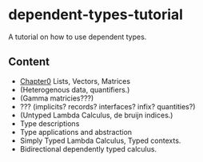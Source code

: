 # dependent-types-tutorial

A tutorial on how to use dependent types.

## Content

- [Chapter0](src/File0.md) Lists, Vectors, Matrices
- (Heterogenous data, quantifiers.)
- (Gamma matricies???)
- ??? (implicits? records? interfaces? infix? quantities?)
- (Untyped Lambda Calculus, de bruijn indices.)
- Type descriptions
- Type applications and abstraction
- Simply Typed Lambda Calculus, Typed contexts.
- Bidirectional dependently typed calculus.
